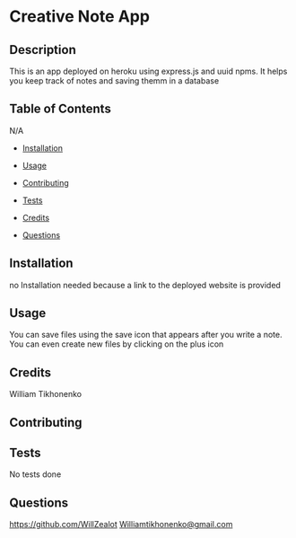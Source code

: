 # Creative Note App 


## Description

This is an app deployed on heroku using express.js and uuid npms. It helps you keep track of notes and saving themm in a database

## Table of Contents

N/A
- [Installation](#installation)
- [Usage](#usage)
- [Contributing](#contributing)
- [Tests](#tests)
- [Credits](#credits)

- [Questions](#questions)

## Installation
no Installation needed because a link to the deployed website is provided

## Usage
You can save files using the save icon that appears after you write a note. You can even create new files by clicking on the plus icon

## Credits
William Tikhonenko

## Contributing


## Tests
No tests done



## Questions
https://github.com/WillZealot
Williamtikhonenko@gmail.com